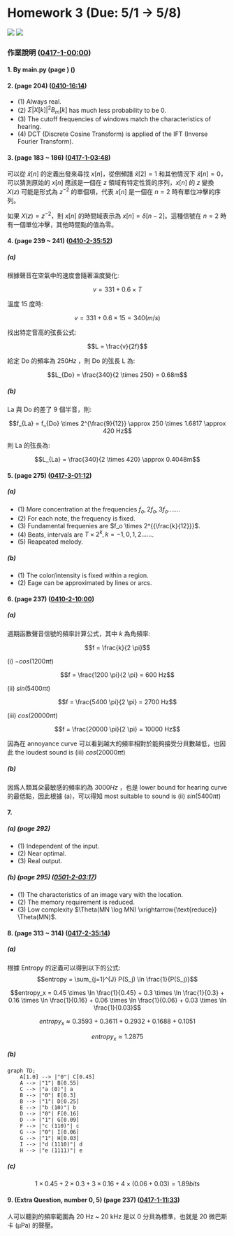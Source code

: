 # Homework 3 (Due: 5/1 -> 5/8)
![](https://img.shields.io/badge/Name-林昕鋭-blue?logo=apple)
![](https://img.shields.io/badge/ID-ntnu41047035S-blue?logo=apple) 

### 作業說明 ([0417-1-00:00](https://cool.ntu.edu.tw/courses/34012/modules/items/1515787))

#### 1. By main.py (page ) ([]())

#### 2. (page 204) ([0410-16:14](https://cool.ntu.edu.tw/courses/34012/modules/items/1509398))

- (1) Always real.
- (2) $\Sigma |X[k]|^2 B_m[k]$ has much less probability to be 0.
- (3) The cutoff frequencies of windows match the characteristics of hearing.
- (4) DCT (Discrete Cosine Transform) is applied of the IFT (Inverse Fourier Transform).
    
#### 3. (page 183 ~ 186) ([0417-1-03:48](https://cool.ntu.edu.tw/courses/34012/modules/items/1515787))
可以從 $\hat{x}[n]$ 的定義出發來尋找 $x[n]$，從倒頻譜 $\hat{x}[2]=1$ 和其他情況下 $\hat{x}[n]=0$，可以猜測原始的 $x[n]$ 應該是一個在 $z$ 領域有特定性質的序列，$x[n]$ 的 $z$ 變換 $X(z)$ 可能是形式為 $z^{-2}$ 的單個項，代表 $x[n]$ 是一個在 $n=2$ 時有單位冲擊的序列。

如果 $X(z) = z^{-2}$，則 $x[n]$ 的時間域表示為 $x[n] = \delta[n-2]$。這種信號在 $n=2$ 時有一個單位冲擊，其他時間點的值為零。

#### 4. (page 239 ~ 241) ([0410-2-35:52](https://cool.ntu.edu.tw/courses/34012/modules/items/1509399))

##### (a)

根據聲音在空氣中的速度會隨著溫度變化:

$$v = 331 + 0.6 \times T$$

溫度 15 度時:

$$v = 331 + 0.6 \times 15 = 340(m/s)$$

找出特定音高的弦長公式:

$$L = \frac{v}{2f}$$

給定 Do 的頻率為 $250 Hz$ ，則 Do 的弦長 L 為:

$$L_{Do} = \frac{340}{2 \times 250} = 0.68m$$

##### (b)

La 與 Do 的差了 9 個半音，則:

$$f_{La} = f_{Do} \times 2^{\frac{9}{12}} \approx 250 \times 1.6817 \approx 420 Hz$$

則 La 的弦長為:

$$L_{La} = \frac{340}{2 \times 420} \approx 0.4048m$$

#### 5. (page 275) ([0417-3-01:12](https://cool.ntu.edu.tw/courses/34012/modules/items/1515790))

##### (a)

- (1) More concentration at the frequencies $f_o, 2f_o, 3f_o \text{......}$.
- (2) For each note, the frequency is fixed.
- (3) Fundamental frequenies are $f_o \times 2^{{\frac{k}{12}}}$.
- (4) Beats, intervals are $T \times 2^k , k = -1, 0, 1, 2 \text{......}$.
- (5) Reapeated melody.

##### (b)

- (1) The color/intensity is fixed within a region.
- (2) Eage can be approximated by lines or arcs.

#### 6. (page 237) ([0410-2-10:00](https://cool.ntu.edu.tw/courses/34012/modules/items/1509399))

##### (a)

週期函數聲音信號的頻率計算公式，其中 $k$ 為角頻率:

$$f = \frac{k}{2 \pi}$$

(i) $-cos(1200 \pi t)$

$$f = \frac{1200 \pi}{2 \pi} = 600 Hz$$

(ii) $sin(5400 \pi t)$

$$f = \frac{5400 \pi}{2 \pi} = 2700 Hz$$

(iii) $cos(20000 \pi t)$

$$f = \frac{20000 \pi}{2 \pi} = 10000 Hz$$

因為在 annoyance curve 可以看到越大的頻率相對於能夠接受分貝數越低，也因此 the loudest sound is (iii) $cos(20000 \pi t)$

##### (b)

因爲人類耳朵最敏感的頻率約為 $3000 Hz$ ，也是 lower bound for hearing curve 的最低點，因此根據 (a)，可以得知 most suitable to sound is (ii) $sin(5400 \pi t)$

#### 7.

##### (a) (page 292)
- (1) Independent of the input.
- (2) Near optimal.
- (3) Real output.

##### (b) (page 295) ([0501-2-03:17](https://cool.ntu.edu.tw/courses/34012/modules/items/1530818))

- (1) The characteristics of an image vary with the location.
- (2) The memory requirement is reduced.
- (3) Low complexity $\Theta(MN \log MN) \xrightarrow{\text{reduce}} \Theta(MN)$.

#### 8. (page 313 ~ 314) ([0417-2-35:14](https://cool.ntu.edu.tw/courses/34012/modules/items/1515788))

##### (a)

根據 Entropy 的定義可以得到以下的公式:
$$entropy = \sum_{j=1}^{J} P(S_j) \ln \frac{1}{P(S_j)}$$

$$entropy_x = 0.45 \times \ln \frac{1}{0.45} + 0.3 \times \ln \frac{1}{0.3} + 0.16 \times \ln \frac{1}{0.16} + 0.06 \times \ln \frac{1}{0.06} + 0.03 \times \ln \frac{1}{0.03}$$

$$entropy_x \approx 0.3593 + 0.3611 + 0.2932 + 0.1688 + 0.1051$$

$$entropy_x \approx 1.2875$$

##### (b)

```mermaid
graph TD;
    A[1.0] --> |"0"| C[0.45]
    A --> |"1"| B[0.55]
    C --> |"a (0)"| a
    B --> |"0"| E[0.3]
    B --> |"1"| D[0.25]
    E --> |"b (10)"| b
    D --> |"0"| F[0.16]
    D --> |"1"| G[0.09]
    F --> |"c (110)"| c
    G --> |"0"| I[0.06]
    G --> |"1"| H[0.03]
    I --> |"d (1110)"| d
    H --> |"e (1111)"| e
```

##### (c)

$$1 \times 0.45 + 2 \times 0.3 + 3 \times 0.16 + 4 \times (0.06 + 0.03) = 1.89bits$$

#### 9. (Extra Question, number 0, 5) (page 237) ([0417-1-11:33](https://cool.ntu.edu.tw/courses/34012/modules/items/1515787))

人可以聽到的頻率範圍為 20 Hz ~ 20 kHz 是以 0 分貝為標準，也就是 20 微巴斯卡 (µPa) 的聲壓。
